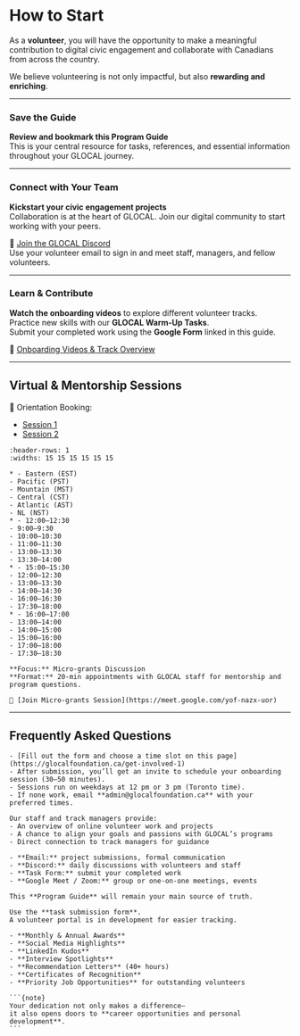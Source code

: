 # How to Start

As a **volunteer**, you will have the opportunity to make a meaningful contribution to digital civic engagement and collaborate with Canadians from across the country.  

We believe volunteering is not only impactful, but also **rewarding and enriching**.

---

### Save the Guide
**Review and bookmark this Program Guide**  
This is your central resource for tasks, references, and essential information throughout your GLOCAL journey.  

---

### Connect with Your Team
**Kickstart your civic engagement projects**  
Collaboration is at the heart of GLOCAL. Join our digital community to start working with your peers.  

🔗 [Join the GLOCAL Discord](https://discord.gg/SWTY3mnFCy)  
Use your volunteer email to sign in and meet staff, managers, and fellow volunteers.

---

### Learn & Contribute
**Watch the onboarding videos** to explore different volunteer tracks.  
Practice new skills with our **GLOCAL Warm-Up Tasks**.  
Submit your completed work using the **Google Form** linked in this guide.  

🔗 [Onboarding Videos & Track Overview](getting-started/track-overviews.md)


---

## Virtual & Mentorship Sessions

🔗 Orientation Booking:  
- [Session 1](https://glocalfoundation.ca/get-involved-1/ola/services/online-volunteering-interviews)  
- [Session 2](https://glocalfoundation.ca/get-involved-1/ola/services/online-volunteering-orientation-session)  


```{list-table} Time Options by Time Zone
:header-rows: 1
:widths: 15 15 15 15 15 15

* - Eastern (EST)
- Pacific (PST)
- Mountain (MST)
- Central (CST)
- Atlantic (AST)
- NL (NST)
* - 12:00–12:30  
- 9:00–9:30  
- 10:00–10:30  
- 11:00–11:30  
- 13:00–13:30  
- 13:30–14:00
* - 15:00–15:30  
- 12:00–12:30  
- 13:00–13:30  
- 14:00–14:30  
- 16:00–16:30  
- 17:30–18:00
* - 16:00–17:00  
- 13:00–14:00  
- 14:00–15:00  
- 15:00–16:00  
- 17:00–18:00  
- 17:30–18:30
```

```{dropdown} Drop-In Sessions
**Focus:** Micro-grants Discussion  
**Format:** 20-min appointments with GLOCAL staff for mentorship and program questions.  

🔗 [Join Micro-grants Session](https://meet.google.com/yof-nazx-uor)
```

---

## Frequently Asked Questions

```{dropdown} How do I apply?
- [Fill out the form and choose a time slot on this page](https://glocalfoundation.ca/get-involved-1)
- After submission, you’ll get an invite to schedule your onboarding session (30–50 minutes).  
- Sessions run on weekdays at 12 pm or 3 pm (Toronto time).  
- If none work, email **admin@glocalfoundation.ca** with your preferred times.
```

```{dropdown} What happens during onboarding sessions?
Our staff and track managers provide:  
- An overview of online volunteer work and projects  
- A chance to align your goals and passions with GLOCAL’s programs  
- Direct connection to track managers for guidance
```

```{dropdown} Main communication channels
- **Email:** project submissions, formal communication  
- **Discord:** daily discussions with volunteers and staff  
- **Task Form:** submit your completed work  
- **Google Meet / Zoom:** group or one-on-one meetings, events
```

```{dropdown} Where can I find important forms?
This **Program Guide** will remain your main source of truth.
```

```{dropdown} How are hours tracked?
Use the **task submission form**.  
A volunteer portal is in development for easier tracking.
```

````{dropdown} Recognition and opportunities
- **Monthly & Annual Awards**  
- **Social Media Highlights**  
- **LinkedIn Kudos**  
- **Interview Spotlights**  
- **Recommendation Letters** (40+ hours)  
- **Certificates of Recognition**  
- **Priority Job Opportunities** for outstanding volunteers  

```{note}
Your dedication not only makes a difference—  
it also opens doors to **career opportunities and personal development**.
```
